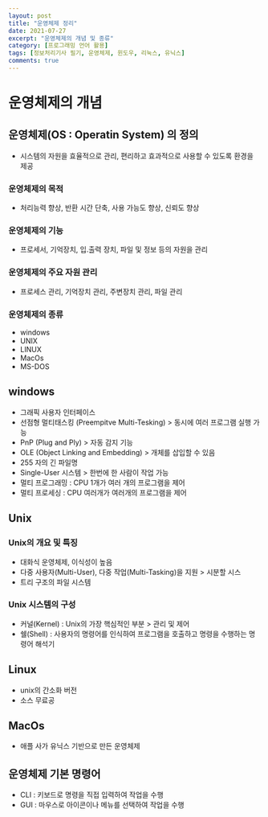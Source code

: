 ```yaml
---
layout: post
title: "운영체제 정리"
date: 2021-07-27
excerpt: "운영체제의 개념 및 종류"
category: [프로그래밍 언어 활용]
tags: [정보처리기사 필기, 운영체제, 윈도우, 리눅스, 유닉스]
comments: true
---
```


# 운영체제의 개념
## 운영체제(OS : Operatin System) 의 정의
- 시스템의 자원을 효율적으로 관리, 편리하고 효과적으로 사용할 수 있도록 환경을 제공

### 운영체제의 목적
- 처리능력 향상, 반환 시간 단축, 사용 가능도 향상, 신뢰도 향상

### 운영체제의 기능
- 프로세서, 기억장치, 입.출력 장치, 파일 및 정보 등의 자원을 관리

### 운영체제의 주요 자원 관리
- 프로세스 관리, 기억장치 관리, 주변장치 관리, 파일 관리

### 운영체제의 종류

- windows
- UNIX
- LINUX
- MacOs
- MS-DOS


## windows
- 그래픽 사용자 인터페이스
- 선점형 멀티태스킹 (Preempitve Multi-Tesking) > 동시에 여러 프로그램 실행 가능
- PnP (Plug and Ply) > 자동 감지 기능
- OLE (Object Linking and Embedding) > 개체를 삽입할 수 있음
- 255 자의 긴 파일명
- Single-User 시스템 > 한번에 한 사람이 작업 가능
- 멀티 프로그래밍 : CPU 1개가 여러 개의 프로그램을 제어
- 멀티 프로세싱 : CPU 여러개가 여러개의 프로그램을 제어

## Unix

### Unix의 개요 및 특징
- 대화식 운영체제, 이식성이 높음
- 다중 사용자(Multi-User), 다중 작업(Multi-Tasking)을 지원 > 시분할 시스
- 트리 구조의 파일 시스템

### Unix 시스템의 구성
- 커널(Kernel) : Unix의 가장 핵심적인 부분 > 관리 및 제어
- 쉘(Shell) : 사용자의 명령어를 인식하여 프로그램을 호출하고 명령을 수행하는 명령어 해석기


## Linux

- unix의 간소화 버전
- 소스 무료공

## MacOs
- 애플 사가 유닉스 기반으로 만든 운영체제
 

## 운영체제 기본 명령어
- CLI : 키보드로 명령을 직접 입력하여 작업을 수행
- GUI : 마우스로 아이콘이나 메뉴를 선택하여 작업을 수행
